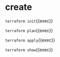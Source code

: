 # create

`terraform init`{{exec}}

`terraform plan`{{exec}}

`terraform apply`{{exec}}

`terraform show`{{exec}}

